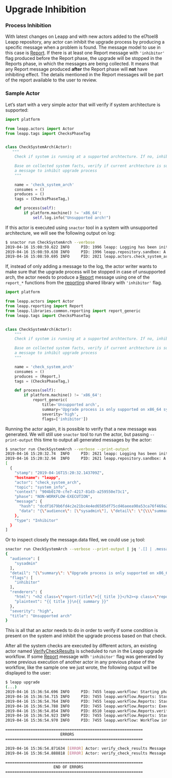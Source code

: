 # Upgrade Inhibition
### Process Inhibition
With latest changes on Leapp and with new actors added to the el7toel8 Leapp
repository, any actor can inhibit the upgrade process by producing a specific
message when a problem is found. The message model to use in this case is
[Report](https://github.com/oamg/leapp/blob/master/leapp/reporting/__init__.py).
If there is at least one Report message with `'inhibitor'` flag produced before
the Report phase, the upgrade will be stopped in the Reports phase, in which the
messages are being collected. It means that any Report message produced
**after** the Report phase will **not** have inhibiting effect. The details
mentioned in the Report messages will be part of the report available to the
user to review.


### Sample Actor
Let’s start with a very simple actor that will verify if system architecture is
supported:

```python
import platform

from leapp.actors import Actor
from leapp.tags import ChecksPhaseTag


class CheckSystemArch(Actor):
   """
    Check if system is running at a supported archtecture. If no, inhibit the upgrade process.

    Base on collected system facts, verify if current archtecture is supported, otherwise produces
    a message to inhibit upgrade process
    """

    name = 'check_system_arch'
    consumes = ()
    produces = ()
    tags = (ChecksPhaseTag,)

    def process(self):
        if platform.machine() != 'x86_64':
            self.log.info("Unsupported arch!")
```

If this actor is executed using `snactor` tool in a system with unsupported
architecture, we will see the following output on log:

```sh
$ snactor run CheckSystemArch --verbose
2019-04-16 15:08:59.622 INFO     PID: 1996 leapp: Logging has been initialized
2019-04-16 15:08:59.638 INFO     PID: 1996 leapp.repository.sandbox: A new repository 'sandbox' is initialized at /home/leapp/sandbox
2019-04-16 15:08:59.695 INFO     PID: 2021 leapp.actors.check_system_arch: Unsupported arch!
```

If, instead of only adding a message to the log, the actor writer wants to make
sure that the upgrade process will be stopped in case of unsupported arch, the
actor needs to produce a [Report](https://github.com/oamg/leapp/blob/master/leapp/reporting/__init__.py)
message using one of the `report_*` functions from the [reporting](https://github.com/oamg/leapp-repository/blob/master/repos/system_upgrade/el7toel8/libraries/reporting.py)
shared library with `'inhibitor'` flag.

```python
import platform

from leapp.actors import Actor
from leapp.reporting import Report
from leapp.libraries.common.reporting import report_generic
from leapp.tags import ChecksPhaseTag


class CheckSystemArch(Actor):
    """
    Check if system is running at a supported archtecture. If no, inhibit the upgrade process.

    Base on collected system facts, verify if current archtecture is supported, otherwise produces
    a message to inhibit upgrade process
    """

    name = 'check_system_arch'
    consumes = ()
    produces = (Report,)
    tags = (ChecksPhaseTag,)

    def process(self):
        if platform.machine() != 'x86_64':
            report_generic(
                title='Unsupported arch',
                summary='Upgrade process is only supported on x86_64 systems.',
                severity='high',
                flags=['inhibitor'])
```

Running the actor again, it is possible to verify that a new message was
generated. We will still use `snactor` tool to run the actor, but passing
`--print-output` this time to output all generated messages by the actor:

```sh
$ snactor run CheckSystemArch --verbose --print-output
2019-04-16 15:20:32.74  INFO     PID: 2621 leapp: Logging has been initialized
2019-04-16 15:20:32.94  INFO     PID: 2621 leapp.repository.sandbox: A new repository 'sandbox' is initialized at /home/leapp/sandbox
[
  {
    "stamp": "2019-04-16T15:20:32.143709Z",
    "hostname": "leapp",
    "actor": "check_system_arch",
    "topic": "system_info",
    "context": "904b0170-cfe7-4217-81d3-a259550e73c1",
    "phase": "NON-WORKFLOW-EXECUTION",
    "message": {
      "hash": "dcdf1679b6fd4c2e21bc4e4ed6585df75cd46aeea90a53ca76f469a2a1aa50d2",
      "data": "{\"audience\": [\"sysadmin\"], \"detail\": \"{\\\"summary\\\": \\\"Upgrade process is only supported on x86_64 systems.\\\"}\", \"flags\": [\"inhibitor\"], \"renderers\": {\"html\": \"<h2 class=\\\"report-title\\\">{{ title }}</h2><p class=\\\"report-summary\\\">{{ summary }}</p>\", \"plaintext\": \"{{ title }}\\n{{ summary }}\"}, \"severity\": \"high\", \"title\": \"Unsupported arch\"}"
    },
    "type": "Inhibitor"
  }
]
```

Or to inspect closely the message.data filed, we could use `jq` tool:
```sh
snactor run CheckSystemArch --verbose --print-output | jq '.[] | .message.data | fromjson'
{
  "audience": [
    "sysadmin"
  ],
  "detail": "{\"summary\": \"Upgrade process is only supported on x86_64 systems.\"}",
  "flags": [
    "inhibitor"
  ],
  "renderers": {
    "html": "<h2 class=\"report-title\">{{ title }}</h2><p class=\"report-summary\">{{ summary }}</p>",
    "plaintext": "{{ title }}\n{{ summary }}"
  },
  "severity": "high",
  "title": "Unsupported arch"
}
```

This is all that an actor needs to do in order to verify if some condition is
present on the system and inhibit the upgrade process based on that check.

After all the system checks are executed by different actors, an existing actor
named [VerifyCheckResults](https://github.com/oamg/leapp-repository/tree/master/repos/system_upgrade/el7toel8/actors/verifycheckresults)
is scheduled to run in the Leapp upgrade workflow. If some [Report](https://github.com/oamg/leapp/blob/master/leapp/reporting/__init__.py)
message with `'inhibitor'` flag was generated by some previous execution of
another actor in any previous phase of the workflow, like the sample one we just
wrote, the following output will be displayed to the user:

```sh
$ leapp upgrade
(...)
2019-04-16 15:36:54.696 INFO     PID: 7455 leapp.workflow: Starting phase Reports
2019-04-16 15:36:54.715 INFO     PID: 7455 leapp.workflow.Reports: Starting stage Before of phase Reports
2019-04-16 15:36:54.764 INFO     PID: 7455 leapp.workflow.Reports: Starting stage Main of phase Reports
2019-04-16 15:36:54.788 INFO     PID: 7455 leapp.workflow.Reports: Executing actor verify_check_results
2019-04-16 15:36:54.854 INFO     PID: 8510 leapp.workflow.Reports.verify_check_results: Generated report at /var/log/leapp-report.txt
2019-04-16 15:36:54.923 INFO     PID: 7455 leapp.workflow.Reports: Starting stage After of phase Reports
2019-04-16 15:36:54.970 INFO     PID: 7455 leapp.workflow: Workflow interrupted due to the FailPhase error policy

============================================================
                        ERRORS
============================================================

2019-04-16 15:36:54.871634 [ERROR] Actor: verify_check_results Message: Unsupported arch
2019-04-16 15:36:54.888818 [ERROR] Actor: verify_check_results Message: Ending process due to errors found during checks, see /var/log/leapp-report.txt for detailed report.

============================================================
                     END OF ERRORS
============================================================
```
